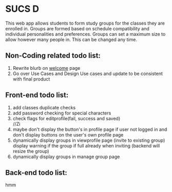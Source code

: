 <html>
<h1>SUCS D</h1>

<p>
This web app allows students to form study groups for the classes they are enrolled in. Groups are formed based on schedule compatibility and individual personalities and preferences. Groups can set a maximum size to allow however many people in. This can be changed any time.
</p>

<h2>Non-Coding related todo list: </h2>
<ol>
<li>Rewrite blurb on <a href="http://www.squaducsd.com/pages/">welcome</a> page</li>
<li>Go over Use Cases and Design Use cases and update to be consistent with final product</li>
</ol>

<h2>Front-end todo list: </h2>
<ol>
<li>add classes duplicate checks</li>
<li>add password checking for special characters</li>
<li>check flags for editprofile(fail, success and saved)</li>
//Zi

<li>maybe don't display the button's in profile page if user not logged in
   and don't display buttons on the user's own profile page</li>
<li>dynamically display groups in viewprofile page (invite to existing group)
   display warning if the group if full already when inviting 
   (backend will resize the group)</li>
<li>dynamically display groups in manage group page</li>
</ol>
   
<h2>Back-end todo list:</h2>
hmm
</html>
